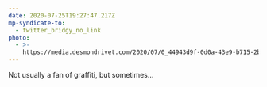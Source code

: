 ```yaml
---
date: 2020-07-25T19:27:47.217Z
mp-syndicate-to:
  - twitter_bridgy_no_link
photo:
  - >-
    https://media.desmondrivet.com/2020/07/0_44943d9f-0d0a-43e9-b715-2b7af0e0de98.jpg
---
```


Not usually a fan of graffiti, but sometimes...
